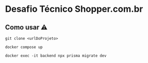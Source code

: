 # Desafio Técnico Shopper.com.br

## Como usar :warning:
```
git clone <urlDoProjeto>

docker compose up

docker exec -it backend npx prisma migrate dev
